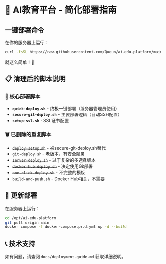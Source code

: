 # 🚀 AI教育平台 - 简化部署指南

## 一键部署命令

在你的服务器上运行：

```bash
curl -fsSL https://raw.githubusercontent.com/Queun/ai-edu-platform/main/scripts/quick-deploy.sh | bash
```

就这么简单！🎉

## 📋 清理后的脚本说明

### 🎯 核心部署脚本
- **`quick-deploy.sh`** - 终极一键部署（服务器管理员使用）
- **`secure-git-deploy.sh`** - 主要部署逻辑（自动SSH配置）
- **`setup-ssl.sh`** - SSL证书配置

### 🗑️ 已删除的重复脚本
- ~~`deploy-setup.sh`~~ - 被secure-git-deploy.sh替代
- ~~`git-deploy.sh`~~ - 老版本，有安全隐患
- ~~`server-deploy.sh`~~ - 过于复杂的多选择版本
- ~~`docker-hub-deploy.sh`~~ - 决定使用Git部署
- ~~`one-click-deploy.sh`~~ - 不完整的模板
- ~~`build-and-push.sh`~~ - Docker Hub相关，不需要

## 🔄 更新部署

在服务器上运行：
```bash
cd /opt/ai-edu-platform
git pull origin main
docker compose -f docker-compose.prod.yml up -d --build
```

## 📞 技术支持

如有问题，请查阅 `docs/deployment-guide.md` 获取详细说明。